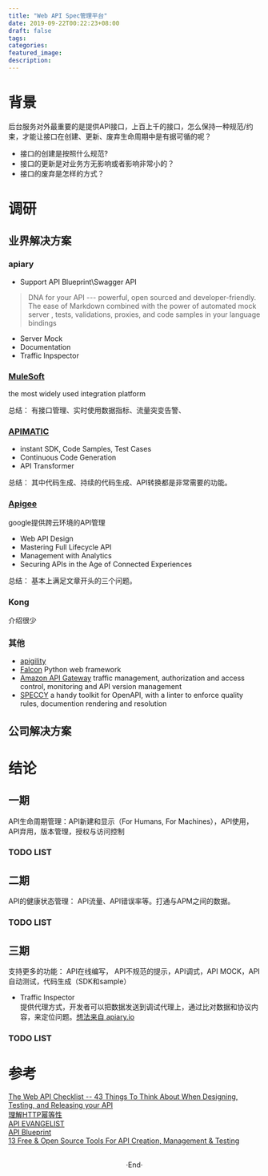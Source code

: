```yaml
---
title: "Web API Spec管理平台"
date: 2019-09-22T00:22:23+08:00
draft: false
tags: 
categories: 
featured_image: 
description: 
---
```


# 背景
后台服务对外最重要的是提供API接口，上百上千的接口，怎么保持一种规范/约束，才能让接口在创建、更新、废弃生命周期中是有据可循的呢？ 

* 接口的创建是按照什么规范?  
* 接口的更新是对业务方无影响或者影响非常小的？  
* 接口的废弃是怎样的方式？  

# 调研
## 业界解决方案 

### apiary  

- Support API Blueprint\Swagger API  

> DNA for your API --- powerful, open sourced and developer-friendly. The ease of Markdown combined with the power of automated mock server , tests, validations, proxies, and code samples in your language bindings    

- Server Mock
- Documentation
- Traffic Inpspector  

### [MuleSoft](https://www.mulesoft.com/platform/api/manager) 
the most widely used integration platform  

总结： 有接口管理、实时使用数据指标、流量突变告警、

###  [APIMATIC](https://www.apimatic.io/)
- instant SDK, Code Samples, Test Cases  
- Continuous Code Generation
- API Transformer

总结： 其中代码生成、持续的代码生成、API转换都是非常需要的功能。  

###  [Apigee ](cloud.google.com/apigee)  
google提供跨云环境的API管理

* Web API Design 
* Mastering Full Lifecycle API 
* Management with Analytics 
* Securing APIs in the Age of Connected Experiences 

总结： 基本上满足文章开头的三个问题。  

### Kong 
介绍很少  
### 其他

* [apigility ]( www.apigility.org )  
* [Falcon](#) Python web framework   
* [Amazon API Gateway](#) traffic management, authorization and access control, monitoring and API version management  
* [SPECCY](speccy.io)  a handy toolkit for OpenAPI, with a linter to enforce quality rules, documention rendering and resolution

## 公司解决方案

# 结论 
## 一期
API生命周期管理：API新建和显示（For Humans, For Machines），API使用，API弃用，版本管理，授权与访问控制   

### TODO LIST

## 二期
API的健康状态管理： API流量、API错误率等。打通与APM之间的数据。
### TODO LIST
## 三期
支持更多的功能： API在线编写， API不规范的提示，API调式，API MOCK，API自动测试，代码生成（SDK和sample）

- Traffic Inspector   
提供代理方式，开发者可以把数据发送到调试代理上，通过比对数据和协议内容，来定位问题。[想法来自 apiary.io](apiary.io)  

### TODO LIST
# 参考 

[The Web API Checklist -- 43 Things To Think About When Designing, Testing, and Releasing your API](https://mathieu.fenniak.net/the-api-checklist/)  
[理解HTTP幂等性](https://www.cnblogs.com/weidagang2046/archive/2011/06/04/idempotence.html)   
[API EVANGELIST](http://design.apievangelist.com)  
[API Blueprint](https://apiblueprint.org)  
[13 Free & Open Source Tools For API Creation, Management & Testing](https://www.how2shout.com/tools/free-open-source-tools-api-creation-management-testing.html#comments)  


<br>

<center>  ·End·  </center>

